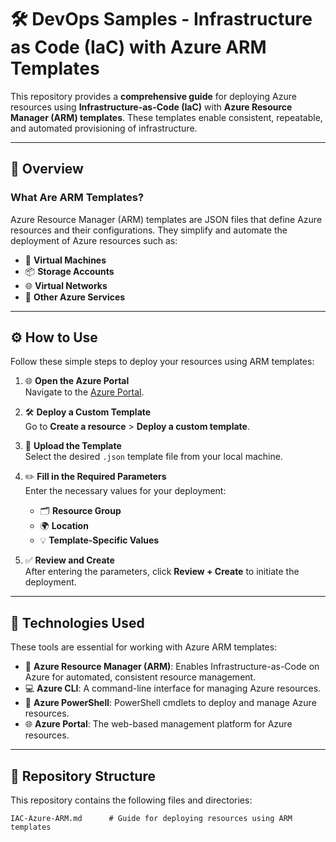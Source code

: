 # 🛠️ DevOps Samples - Infrastructure as Code (IaC) with Azure ARM Templates

This repository provides a **comprehensive guide** for deploying Azure resources using **Infrastructure-as-Code (IaC)** with **Azure Resource Manager (ARM) templates**. These templates enable consistent, repeatable, and automated provisioning of infrastructure.

--- 

## 🌟 Overview

### What Are ARM Templates?  
Azure Resource Manager (ARM) templates are JSON files that define Azure resources and their configurations. They simplify and automate the deployment of Azure resources such as:  

- 🚀 **Virtual Machines**  
- 📦 **Storage Accounts**  
- 🌐 **Virtual Networks**  
- 🧩 **Other Azure Services**  

---

## ⚙️ How to Use

Follow these simple steps to deploy your resources using ARM templates:

1. 🌐 **Open the Azure Portal**  
   Navigate to the [Azure Portal](https://portal.azure.com).

2. 🛠 **Deploy a Custom Template**  
   Go to **Create a resource** > **Deploy a custom template**.

3. 📂 **Upload the Template**  
   Select the desired `.json` template file from your local machine.

4. ✏️ **Fill in the Required Parameters**  
   Enter the necessary values for your deployment:
   - 🗂 **Resource Group**
   - 🌍 **Location**
   - 💡 **Template-Specific Values**

5. ✅ **Review and Create**  
   After entering the parameters, click **Review + Create** to initiate the deployment.

---

## 🔧 Technologies Used

These tools are essential for working with Azure ARM templates:

- 🌟 **Azure Resource Manager (ARM)**: Enables Infrastructure-as-Code on Azure for automated, consistent resource management.
- 💻 **Azure CLI**: A command-line interface for managing Azure resources.
- 📜 **Azure PowerShell**: PowerShell cmdlets to deploy and manage Azure resources.
- 🌐 **Azure Portal**: The web-based management platform for Azure resources.

---

## 📂 Repository Structure

This repository contains the following files and directories:

```plaintext
IAC-Azure-ARM.md      # Guide for deploying resources using ARM templates
